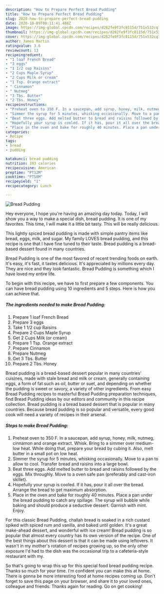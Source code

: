 ```yaml
---
description: "How to Prepare Perfect Bread Pudding"
title: "How to Prepare Perfect Bread Pudding"
slug: 2028-how-to-prepare-perfect-bread-pudding
date: 2020-10-09T00:11:41.488Z
image: https://img-global.cpcdn.com/recipes/d262fe9f3fc8115d/751x532cq70/bread-pudding-recipe-main-photo.jpg
thumbnail: https://img-global.cpcdn.com/recipes/d262fe9f3fc8115d/751x532cq70/bread-pudding-recipe-main-photo.jpg
cover: https://img-global.cpcdn.com/recipes/d262fe9f3fc8115d/751x532cq70/bread-pudding-recipe-main-photo.jpg
author: James Martin
ratingvalue: 3.6
reviewcount: 13
recipeingredient:
- "1 loaf French Bread"
- "3 eggs"
- "1 1/2 cup Raisins"
- "2 Cups Maple Syrup"
- "2 Cups Milk or cream"
- "1 Tsp. Orange extract"
- " Cinnamon"
- " Nutmeg"
- "3 Tbs. Butter"
- "2 Tbs. Honey"
recipeinstructions:
- "Preheat oven to 350 F. In a saucepan, add syrup, honey, milk, nutmeg, cinnamon and orange extract. Whisk. Bring to a simmer over medium-low heat. While doing that, prepare your bread by cubing it. Also, melt butter in a small pot on low heat."
- "Simmer the syrup for 5 minutes, whisking occasionally. Move to a pan to allow to cool. Transfer bread and raisins into a large bowl."
- "Beat three eggs. Add melted butter to bread and raisins followed by the eggs. Mix throughly. Move to a oven safe pan (preferably and cast-iron skillet)."
- "Hopefully your syrup is cooled. If it has, pour it all over the bread. Arrange the bread to get maximum absorption."
- "Place in the oven and bake for roughly 40 minutes. Place a pan under the bread pudding to catch any spillage. The syrup will bubble while baking and should produce a seductive dessert. Garnish with mint. Enjoy."
categories:
- Recipe
tags:
- bread
- pudding

katakunci: bread pudding 
nutrition: 103 calories
recipecuisine: American
preptime: "PT12M"
cooktime: "PT58M"
recipeyield: "1"
recipecategory: Lunch

---
```



![Bread Pudding](https://img-global.cpcdn.com/recipes/d262fe9f3fc8115d/751x532cq70/bread-pudding-recipe-main-photo.jpg)

Hey everyone, I hope you're having an amazing day today. Today, I will show you a way to make a special dish, bread pudding. It is one of my favorites. This time, I will make it a little bit tasty. This will be really delicious.

This lightly spiced bread pudding is made with simple pantry items like bread, eggs, milk, and sugar. My family LOVES bread pudding, and this recipe is one that I have fine tuned to their taste. Bread pudding is a bread-based dessert found in many countries.

Bread Pudding is one of the most favored of recent trending foods on earth. It's easy, it's fast, it tastes delicious. It's appreciated by millions every day. They are nice and they look fantastic. Bread Pudding is something which I have loved my entire life.


To begin with this recipe, we have to first prepare a few components. You can have bread pudding using 10 ingredients and 5 steps. Here is how you can achieve that.

<!--inarticleads1-->

##### The ingredients needed to make Bread Pudding:

1. Prepare 1 loaf French Bread
1. Prepare 3 eggs
1. Take 1 1/2 cup Raisins
1. Prepare 2 Cups Maple Syrup
1. Get 2 Cups Milk (or cream)
1. Prepare 1 Tsp. Orange extract
1. Prepare  Cinnamon
1. Prepare  Nutmeg
1. Get 3 Tbs. Butter
1. Prepare 2 Tbs. Honey


Bread pudding is a bread-based dessert popular in many countries&#39; cuisines, made with stale bread and milk or cream, generally containing eggs, a form of fat such as oil, butter or suet, and depending on whether the pudding is sweet or savory, a variety of other ingredients. From easy Bread Pudding recipes to masterful Bread Pudding preparation techniques, find Bread Pudding ideas by our editors and community in this recipe collection. Bread pudding is a bread based dessert that is popular in many countries. Because bread pudding is so popular and versatile, every good cook will need a variety of recipes in their arsenal. 

<!--inarticleads2-->

##### Steps to make Bread Pudding:

1. Preheat oven to 350 F. In a saucepan, add syrup, honey, milk, nutmeg, cinnamon and orange extract. Whisk. Bring to a simmer over medium-low heat. While doing that, prepare your bread by cubing it. Also, melt butter in a small pot on low heat.
1. Simmer the syrup for 5 minutes, whisking occasionally. Move to a pan to allow to cool. Transfer bread and raisins into a large bowl.
1. Beat three eggs. Add melted butter to bread and raisins followed by the eggs. Mix throughly. Move to a oven safe pan (preferably and cast-iron skillet).
1. Hopefully your syrup is cooled. If it has, pour it all over the bread. Arrange the bread to get maximum absorption.
1. Place in the oven and bake for roughly 40 minutes. Place a pan under the bread pudding to catch any spillage. The syrup will bubble while baking and should produce a seductive dessert. Garnish with mint. Enjoy.


For this classic Bread Pudding, challah bread is soaked in a rich custard spiked with spiced rum and vanilla, and baked until golden. It&#39;s a great make-ahead dessert, and wonderful with ice cream! Bread pudding is so popular that almost every country has its own version of the recipe. One of the best things about this dessert is that it can be made using leftovers. It wasn&#39;t in my mother&#39;s rotation of recipes growing up, so the only other exposure I&#39;d had to the dish was the occasional trip to a cafeteria-style restaurant with my. 

So that's going to wrap this up for this special food bread pudding recipe. Thanks so much for your time. I'm confident you can make this at home. There is gonna be more interesting food at home recipes coming up. Don't forget to save this page on your browser, and share it to your loved ones, colleague and friends. Thanks again for reading. Go on get cooking!
